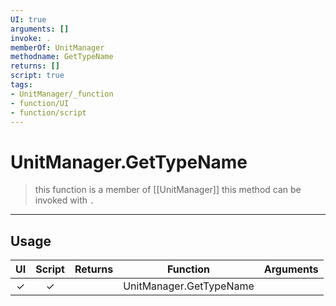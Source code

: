 ```yaml
---
UI: true
arguments: []
invoke: .
memberOf: UnitManager
methodname: GetTypeName
returns: []
script: true
tags:
- UnitManager/_function
- function/UI
- function/script
---
```

# UnitManager.GetTypeName
> this function is a member of [[UnitManager]]
> this method can be invoked with `.`
-----
## Usage
|  UI | Script | Returns | Function | Arguments |
|:---:|:------:|-------:|:--------:|:---------|
|✓|✓||UnitManager.GetTypeName||
